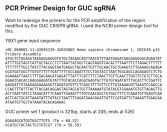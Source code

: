 ## PCR Primer Design for GUC sgRNA

Want to redesign the primers for the PCR amplification of the region modified by the GUC CRISPR gRNA. I used the NCBI primer design tool for this.

YBX1 gene input sequence

```
>NC_000001.11:42693139-42693865 Homo sapiens chromosome 1, GRCh38.p13 Primary Assembly
ATGCTCTAGAGGTAAGAGGAGGGTGTGCTAGAACAGTTAATGTTTAATAGGATAAGGAGGGGCAGAATAT
ATTTTGCTAGTCATTGCTACCCTCTTAATTATGGCTCAGTAGGTCACACTTTAATTTCTTAGACTTTTTT
TTTTTTTTGCCTATCTTACGGGTAATGAGGCTACAACTGTTTGCAACTGCTGAAGTCTTGAAAGCAGAGA
GCATGGTGGCTTGTGTTTTTTGATTTTTGCCAAATTTCCTGGTACCTAATTGGCAGCCAGAGAGTCTCTG
GGAAAATTAATCTTTGACAACATGAGATTTATTTCATTTTCTAACTTGTTCAACTTGGTTCTGTCTTGCA
GGAATGACACCAAGGAAGATGTATTTGTACACCAGGTGAGTGCTTGTGTAGATATTTGCACTTCTGATTC
AAGGATTGTAAGAAGAAAAGGTTAGATATGTTCTCAGCTTTTGTTCCTTATAAAAGGTTAAGTCCAACCA
CCAGTTTATTTACTTACGACAGGAGTAGTAGCATGCTTAAAAATGTATACGTGGAAATGTGTTAGAGTTG
ACTTAATTATCCTAGACATTTCAAATTGGAATTTTGTCAACAGCTGTGGCTTTCTCAAATGTTGAGTCAA
ACTCACTGCATTAAATATTTATACCTAATTTCAGATGAACAGATTATTCCATGATTCTAAAGTTGAACAA
ATAATGTTGCTATAAATACACAGAAAC
```

GUC primer set 1 (product is 321bp, starts at 206, ends at 526)

```
AGAGAGCATGGTGGCTTGTG (Tm = 60.32)
GCATGCTACTACTCCTGTCGT (Tm = 59.59)
```

